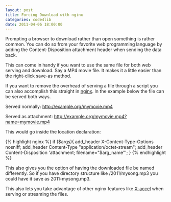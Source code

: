 ```yaml
--- 
layout: post
title: Forcing Download with nginx
categories: code4lib
date: 2011-04-06 18:00:00
---
```


Prompting a browser to download rather than open something is rather common. You can do so from your favorite web programming language by adding the Content-Disposition attachment header when sending the data back.

This can come in handy if you want to use the same file for both web serving and download. Say a MP4 movie file. It makes it a little easier than the right-click save-as method.

If you want to remove the overhead of serving a file through a script you can also accomplish this straight in [nginx](http://wiki.nginx.org/). In the example below the file can be served both ways.

Served normally: http://example.org/mymovie.mp4

Served as attachment: http://example.org/mymovie.mp4?name=mymovie.mp4

This would go inside the location declaration:

{% highlight nginx %}
  if ($args){
    add_header X-Content-Type-Options nosniff;
    add_header Content-Type "application/octet-stream";
    add_header Content-Disposition 'attachment; filename="$arg_name"';
  }
{% endhighlight %}

This also gives you the option of having the downloaded file be named differently. So if you have directory structure like /2011/mysong.mp3 you could have it save as 2011-mysong.mp3.

This also lets you take advantage of other nginx features like [X-accel](http://wiki.nginx.org/X-accel) when serving or streaming the files.